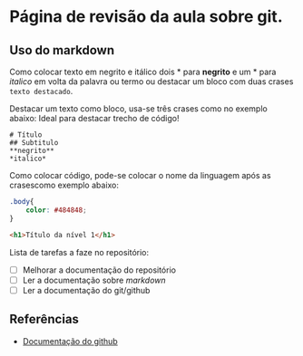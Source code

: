 # Página de revisão da aula sobre git.
## Uso do markdown

Como colocar texto em negrito e itálico dois * para
**negrito** e um * para *italico* em volta da palavra ou termo ou destacar um bloco com duas crases ``texto destacado``.

Destacar um texto como bloco, usa-se três crases como no exemplo abaixo:
Ideal para destacar trecho de código!
```
# Título
## Subtitulo
**negrito**
*italico*
```

Como colocar código, pode-se colocar o nome da linguagem após as crasescomo exemplo abaixo:

```css
.body{
    color: #484848;
}
```
```html
<h1>Título da nível 1</h1>
```

Lista de tarefas a faze no repositório:

- [ ] Melhorar a documentação do repositório
- [ ] Ler a documentação sobre *markdown*
- [ ] Ler a documentação do git/github
## Referências
* [Documentação do github](https://docs.github.com/pt/get-started/writing-on-github/getting-started-with-writing-and-formatting-on-github/basic-writing-and-formatting-syntax#headings)
